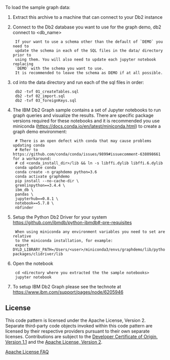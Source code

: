 To load the sample graph data:

1. Extract this archive to a machine that can connect to your Db2 instance
2. Connect to the Db2 database you want to use for the graph demo, db2 connect to <db_name>

        If your want to use a schema other than the default of `DEMO` you need to
        update the schema in each of the SQL files in the data/ directory prior to
        using them. You will also need to update each jupyter notebook replacing
        `DEMO` with the schema you want to use.
        It is recommended to leave the schema as DEMO if at all possible.

3. cd into the data directory and run each of the sql files in order:

        db2 -tvf 01_createTables.sql
        db2 -tvf 02_import.sql
        db2 -tvf 03_foreignKeys.sql

4. The IBM Db2 Graph sample contains a set of Jupyter notebooks to run graph queries and visualize the results. There are specific package versions required for these notebooks and it is recommended you use miniconda (https://docs.conda.io/en/latest/miniconda.html) to create a graph demo environment:

        # There is an open defect with conda that may cause problems updating conda
        # Refer to https://github.com/conda/conda/issues/9899#issuecomment-638098661 for a workaround:
        # cd <conda_install_dir>/lib && ln -s libffi.dylib libffi.6.dylib
        conda update conda
        conda create -n graphdemo python=3.6
        conda activate graphdemo
        pip install --no-cache-dir \ 
        gremlinpython==3.4.4 \
        ibm_db \
        pandas \
        jupyterhub==0.8.1 \
        notebook==5.7.8 \
        nbfinder

5. Setup the Python Db2 Driver for your system https://github.com/ibmdb/python-ibmdb#-pre-requisites

        When using miniconda any environment variables you need to set are relative
        to the miniconda installation, for example:
        export DYLD_LIBRARY_PATH=/Users/<user>/miniconda3/envs/graphdemo/lib/python3.6/site-packages/clidriver/lib

6. Open the notebook

        cd <directory where you extracted the the sample notebooks>
        jupyter notebook

7. To setup IBM Db2 Graph please see the technote at https://www.ibm.com/support/pages/node/6205946


## License

This code pattern is licensed under the Apache License, Version 2. Separate third-party code objects invoked within this code pattern are licensed by their respective providers pursuant to their own separate licenses. Contributions are subject to the [Developer Certificate of Origin, Version 1.1](https://developercertificate.org/) and the [Apache License, Version 2](https://www.apache.org/licenses/LICENSE-2.0.txt).

[Apache License FAQ](https://www.apache.org/foundation/license-faq.html#WhatDoesItMEAN)